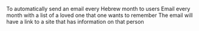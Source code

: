 To automatically send an email every Hebrew month to users
Email every month with a list of a loved one that one wants to remember
The email will have a link to a site that has information on that person
